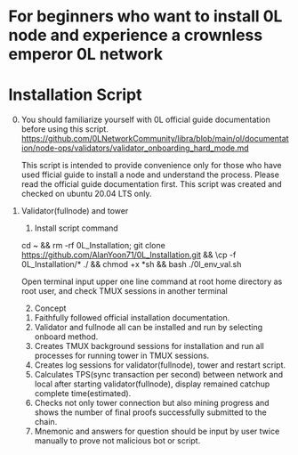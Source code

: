 # For beginners who want to install 0L node and experience a crownless emperor 0L network

# Installation Script

0. You should familiarize yourself with 0L official guide documentation before using this script.
   https://github.com/0LNetworkCommunity/libra/blob/main/ol/documentation/node-ops/validators/validator_onboarding_hard_mode.md

   This script is intended to provide convenience only for those
   who have used fficial guide to install a node and understand the process.
   Please read the official guide documentation first.
   This script was created and checked on ubuntu 20.04 LTS only.
1. Validator(fullnode) and tower

   1) Install script command

   cd ~ && rm -rf 0L_Installation; git clone https://github.com/AlanYoon71/0L_Installation.git && \cp -f 0L_Installation/* ./ && chmod +x *sh && bash ./0l_env_val.sh

   Open terminal input upper one line command at root home directory as root user,
   and check TMUX sessions in another terminal

   2) Concept

   1. Faithfully followed official installation documentation.
   2. Validator and fullnode all can be installed and run
      by selecting onboard method.
   3. Creates TMUX background sessions for installation and
      run all processes for running tower in TMUX sessions.
   4. Creates log sessions for validator(fullnode),
      tower and restart script.
   5. Calculates TPS(sync transaction per second) between network
      and local after starting validator(fullnode),
      display remained catchup complete time(estimated).
   6. Checks not only tower connection but also mining progress and
      shows the number of final proofs successfully submitted to the chain.
   7. Mnemonic and answers for question should be input by user twice
      manually to prove not malicious bot or script.
